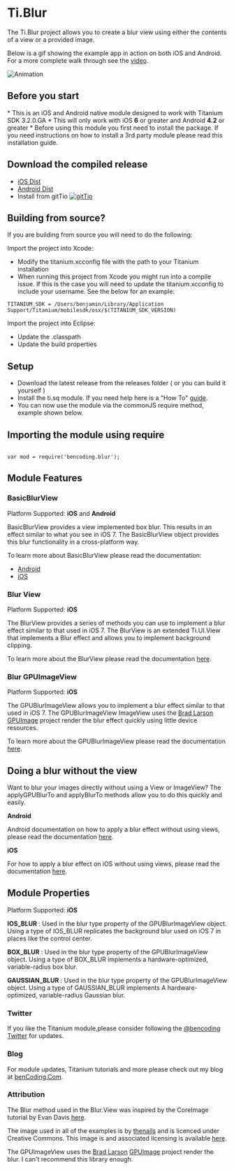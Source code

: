 <h1>Ti.Blur</h1>

The Ti.Blur project allows you to create a blur view using either the contents of a view or a provided image.

Below is a gif showing the example app in action on both iOS and Android.  For a more complete walk through see the [video](http://www.youtube.com/watch?v=mXU5dUkibls).

![Animation](https://raw.githubusercontent.com/benbahrenburg/Ti.BlurView/master/Screenshots/ios_demo.gif)


<h2>Before you start</h2>
* This is an iOS and Android native module designed to work with Titanium SDK 3.2.0.GA
* This will only work with iOS <b>6</b> or greater and Android <b>4.2</b> or greater
* Before using this module you first need to install the package. If you need instructions on how to install a 3rd party module please read this installation guide.

<h2>Download the compiled release</h2>

* [iOS Dist](https://github.com/benbahrenburg/Ti.BlurView/tree/master/iOS/dist)
* [Android Dist](https://github.com/benbahrenburg/Ti.BlurView/tree/master/android/dist)
* Install from gitTio    [![gitTio](http://gitt.io/badge.png)](http://gitt.io/component/bencoding.blur)

<h2>Building from source?</h2>

If you are building from source you will need to do the following:

Import the project into Xcode:

* Modify the titanium.xcconfig file with the path to your Titanium installation
* When running this project from Xcode you might run into a compile issue. If this is the case you will need to update the titanium.xcconfig to include your username. See the below for an example:

~~~
TITANIUM_SDK = /Users/benjamin/Library/Application Support/Titanium/mobilesdk/osx/$(TITANIUM_SDK_VERSION)
~~~

Import the project into Eclipse:

* Update the .classpath
* Update the build properties

<h2>Setup</h2>

* Download the latest release from the releases folder ( or you can build it yourself )
* Install the ti.sq module. If you need help here is a "How To" [guide](https://wiki.appcelerator.org/display/guides/Configuring+Apps+to+Use+Modules). 
* You can now use the module via the commonJS require method, example shown below.

<h2>Importing the module using require</h2>
<pre><code>
var mod = require('bencoding.blur');
</code></pre>

<h2>Module Features</h2>

<h3>BasicBlurView</h3>

Platform Supported: <b>iOS</b> and <b>Android</b>

BasicBlurView provides a view implemented box blur. This results in an effect similar to what you see in iOS 7. The BasicBlurView object provides this blur functionality in a cross-platform way.

To learn more about BasicBlurView please read the documentation:

* [Android](https://github.com/benbahrenburg/Ti.BlurView/blob/master/android/documentation/BasicBlurView.md)
* [iOS](https://github.com/benbahrenburg/Ti.BlurView/blob/master/iOS/documentation/BasicBlurView.md)

<h3>Blur View</h3>

Platform Supported: <b>iOS</b>

The BlurView provides a series of methods you can use to implement a blur effect similar to that used in iOS 7.  The BlurView is an extended Ti.UI.View that implements a Blur effect and allows you to implement background clipping.

To learn more about the BlurView please read the documentation [here](https://github.com/benbahrenburg/Ti.BlurView/blob/master/iOS/documentation/BlurView.md).

<h3>Blur GPUImageView</h3>

Platform Supported: <b>iOS</b>

The GPUBlurImageView allows you to implement a blur effect similar to that used in iOS 7.  The GPUBlurImageView ImageView uses the [Brad Larson](https://github.com/BradLarson) [GPUImage](https://github.com/BradLarson/GPUImage) project render the blur effect quickly using little device resources.

To learn more about the GPUBlurImageView please read the documentation [here](https://github.com/benbahrenburg/Ti.BlurView/blob/master/iOS/documentation/GPUBlurImageView.md).

<h2>Doing a blur without the view</h2>

Want to blur your images directly without using a View or ImageView?  The applyGPUBlurTo and applyBlurTo methods allow you to do this quickly and easily.

<b>Android</b>

Android documentation on how to apply a blur effect without using views, please read the documentation [here](https://github.com/benbahrenburg/Ti.BlurView/blob/master/android/documentation/BlurImage.md).

<b>iOS</b>

For how to apply a blur effect on iOS without using views, please read the documentation [here](https://github.com/benbahrenburg/Ti.BlurView/blob/master/iOS/documentation/BlurImage.md).


<h2>Module Properties</h2>

Platform Supported: <b>iOS</b>

<b>IOS_BLUR</b> : Used in the blur type property of the GPUBlurImageView object.  Using a type of IOS_BLUR replicates the background blur used on iOS 7 in places like the control center.

<b>BOX_BLUR</b> : Used in the blur type property of the GPUBlurImageView object.  Using a type of BOX_BLUR implements a hardware-optimized, variable-radius box blur.

<b>GAUSSIAN_BLUR</b> : Used in the blur type property of the GPUBlurImageView object.  Using a type of GAUSSIAN_BLUR implements A hardware-optimized, variable-radius Gaussian blur.

<h3>Twitter</h3>

If you like the Titanium module,please consider following the [@bencoding Twitter](http://www.twitter.com/bencoding) for updates.

<h3>Blog</h3>

For module updates, Titanium tutorials and more please check out my blog at [benCoding.Com](http://benCoding.com).

<h3>Attribution</h3>

The Blur method used in the Blur.View was inspired by the CoreImage tutorial by Evan Davis [here](http://evandavis.me/blog/2013/2/13/getting-creative-with-calayer-masks).

The image used in all of the examples is by [thenails](http://www.flickr.com/people/thenails1/) and is licenced under Creative Commons. This image is and associated licensing is available [here](http://ny-pictures.com/nyc/photo/picture/42553/nostalgic_view_famous_hall).

The GPUImageView uses the [Brad Larson](https://github.com/BradLarson) [GPUImage](https://github.com/BradLarson/GPUImage) project render the blur.  I can't recommend this library enough.
